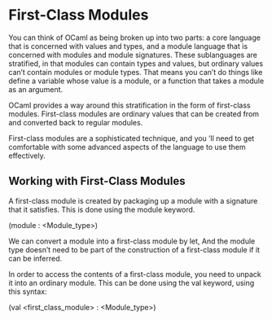 # First-Class Modules

You can think of OCaml as being broken up into two parts: 
a core language that is concerned with values and types, 
and a module language that is concerned with modules and 
module signatures. These sublanguages are stratified, in 
that modules can contain types and values, but ordinary 
values can’t contain modules or module types. That means 
you can’t do things like define a variable whose value is 
a module, or a function that takes a module as an argument.

OCaml provides a way around this stratification in the form 
of first-class modules. First-class modules are ordinary 
values that can be created from and converted back to 
regular modules.

First-class modules are a sophisticated technique, and you
’ll need to get comfortable with some advanced aspects of 
the language to use them effectively.


## Working with First-Class Modules

A first-class module is created by packaging up a module 
with a signature that it satisfies. This is done using 
the module keyword.

(module <Module> : <Module_type>)

We can convert a module into a first-class module by let,
And the module type doesn’t need to be part of the 
construction of a first-class module if it can be inferred.

In order to access the contents of a first-class module, 
you need to unpack it into an ordinary module. This can be 
done using the val keyword, using this syntax:

(val <first_class_module> : <Module_type>)
